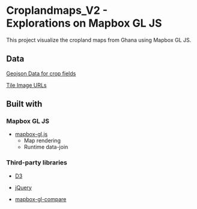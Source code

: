 # Croplandmaps_V2 - Explorations on Mapbox GL JS
This project visualize the cropland maps from Ghana using Mapbox GL JS.

## Data
[Geojson Data for crop fields](https://github.com/agroimpacts/croplandmaps/blob/master/geojson_aoi/aoi5_boundarymerge_reid.geojson)

[Tile Image URLs](https://github.com/agroimpacts/croplandmaps_V2/blob/master/Tile_resource/aoi123_sub_tms.csv)

## Built with
### Mapbox GL JS
- [mapbox-gl.js](https://docs.mapbox.com/mapbox-gl-js/api/)
  - Map rendering
  - Runtime data-join
  
### Third-party libraries
- [D3](https://d3js.org/)

- [jQuery](https://jquery.com/)

- [mapbox-gl-compare](https://github.com/mapbox/mapbox-gl-compare)
